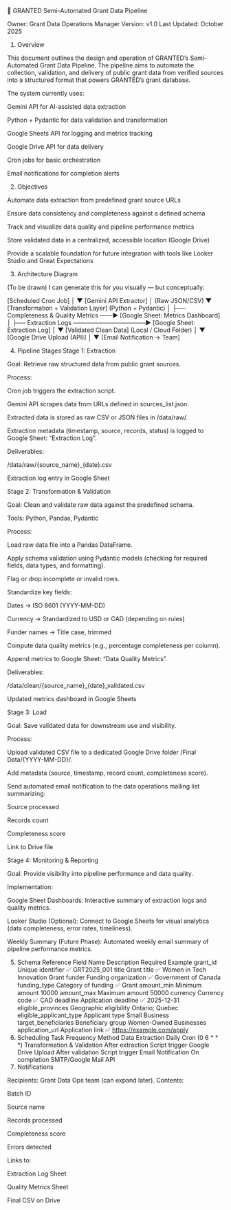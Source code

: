 🧩 GRANTED Semi-Automated Grant Data Pipeline

Owner: Grant Data Operations Manager
Version: v1.0
Last Updated: October 2025

1. Overview

This document outlines the design and operation of GRANTED’s Semi-Automated Grant Data Pipeline.
The pipeline aims to automate the collection, validation, and delivery of public grant data from verified sources into a structured format that powers GRANTED’s grant database.

The system currently uses:

Gemini API for AI-assisted data extraction

Python + Pydantic for data validation and transformation

Google Sheets API for logging and metrics tracking

Google Drive API for data delivery

Cron jobs for basic orchestration

Email notifications for completion alerts

2. Objectives

Automate data extraction from predefined grant source URLs

Ensure data consistency and completeness against a defined schema

Track and visualize data quality and pipeline performance metrics

Store validated data in a centralized, accessible location (Google Drive)

Provide a scalable foundation for future integration with tools like Looker Studio and Great Expectations

3. Architecture Diagram

(To be drawn)
I can generate this for you visually — but conceptually:

[Scheduled Cron Job]
       │
       ▼
[Gemini API Extractor]
       │
  (Raw JSON/CSV)
       ▼
[Transformation + Validation Layer]
 (Python + Pydantic)
       │
  ├── Completeness & Quality Metrics ───► [Google Sheet: Metrics Dashboard]
  │
  ├── Extraction Logs ─────────────────► [Google Sheet: Extraction Log]
  │
  ▼
[Validated Clean Data]
 (Local / Cloud Folder)
       │
       ▼
[Google Drive Upload (API)]
       │
       ▼
[Email Notification → Team]

4. Pipeline Stages
Stage 1: Extraction

Goal: Retrieve raw structured data from public grant sources.

Process:

Cron job triggers the extraction script.

Gemini API scrapes data from URLs defined in sources_list.json.

Extracted data is stored as raw CSV or JSON files in /data/raw/.

Extraction metadata (timestamp, source, records, status) is logged to Google Sheet: “Extraction Log”.

Deliverables:

/data/raw/{source_name}_{date}.csv

Extraction log entry in Google Sheet

Stage 2: Transformation & Validation

Goal: Clean and validate raw data against the predefined schema.

Tools: Python, Pandas, Pydantic

Process:

Load raw data file into a Pandas DataFrame.

Apply schema validation using Pydantic models (checking for required fields, data types, and formatting).

Flag or drop incomplete or invalid rows.

Standardize key fields:

Dates → ISO 8601 (YYYY-MM-DD)

Currency → Standardized to USD or CAD (depending on rules)

Funder names → Title case, trimmed

Compute data quality metrics (e.g., percentage completeness per column).

Append metrics to Google Sheet: “Data Quality Metrics”.

Deliverables:

/data/clean/{source_name}_{date}_validated.csv

Updated metrics dashboard in Google Sheets

Stage 3: Load

Goal: Save validated data for downstream use and visibility.

Process:

Upload validated CSV file to a dedicated Google Drive folder /Final Data/{YYYY-MM-DD}/.

Add metadata (source, timestamp, record count, completeness score).

Send automated email notification to the data operations mailing list summarizing:

Source processed

Records count

Completeness score

Link to Drive file

Stage 4: Monitoring & Reporting

Goal: Provide visibility into pipeline performance and data quality.

Implementation:

Google Sheet Dashboards: Interactive summary of extraction logs and quality metrics.

Looker Studio (Optional): Connect to Google Sheets for visual analytics (data completeness, error rates, timeliness).

Weekly Summary (Future Phase): Automated weekly email summary of pipeline performance metrics.

5. Schema Reference
Field Name	Description	Required	Example
grant_id	Unique identifier	✅	GRT2025_001
title	Grant title	✅	Women in Tech Innovation Grant
funder	Funding organization	✅	Government of Canada
funding_type	Category of funding	✅	Grant
amount_min	Minimum amount		10000
amount_max	Maximum amount		50000
currency	Currency code	✅	CAD
deadline	Application deadline	✅	2025-12-31
eligible_provinces	Geographic eligibility		Ontario; Quebec
eligible_applicant_type	Applicant type		Small Business
target_beneficiaries	Beneficiary group		Women-Owned Businesses
application_url	Application link	✅	https://example.com/apply
6. Scheduling
Task	Frequency	Method
Data Extraction	Daily	Cron (0 6 * * *)
Transformation & Validation	After extraction	Script trigger
Google Drive Upload	After validation	Script trigger
Email Notification	On completion	SMTP/Google Mail API
7. Notifications

Recipients: Grant Data Ops team (can expand later).
Contents:

Batch ID

Source name

Records processed

Completeness score

Errors detected

Links to:

Extraction Log Sheet

Quality Metrics Sheet

Final CSV on Drive

